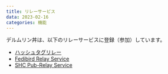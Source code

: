 ```yaml
---
title: リレーサービス
data: 2023-02-16
categories: 機能
---
```


デルムリン丼は、以下のリレーサービスに登録（参加）しています。

- [ハッシュタグリレー](https://hashtag-relay.dtp-mstdn.jp/)
- [Fedibird Relay Service](https://relay.fedibird.com/)
- [SHC Pub-Relay Service](https://pub-relay.shc.kanagawa.jp/)
